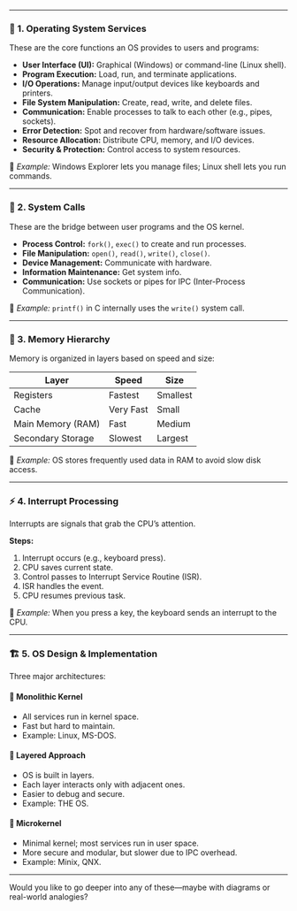 
---

### 🧠 1. Operating System Services

These are the core functions an OS provides to users and programs:

- **User Interface (UI):** Graphical (Windows) or command-line (Linux shell).
- **Program Execution:** Load, run, and terminate applications.
- **I/O Operations:** Manage input/output devices like keyboards and printers.
- **File System Manipulation:** Create, read, write, and delete files.
- **Communication:** Enable processes to talk to each other (e.g., pipes, sockets).
- **Error Detection:** Spot and recover from hardware/software issues.
- **Resource Allocation:** Distribute CPU, memory, and I/O devices.
- **Security & Protection:** Control access to system resources.

🧪 _Example:_ Windows Explorer lets you manage files; Linux shell lets you run commands.

---

### 🧩 2. System Calls

These are the bridge between user programs and the OS kernel.

- **Process Control:** `fork()`, `exec()` to create and run processes.
- **File Manipulation:** `open()`, `read()`, `write()`, `close()`.
- **Device Management:** Communicate with hardware.
- **Information Maintenance:** Get system info.
- **Communication:** Use sockets or pipes for IPC (Inter-Process Communication).

🧪 _Example:_ `printf()` in C internally uses the `write()` system call.

---

### 🧱 3. Memory Hierarchy

Memory is organized in layers based on speed and size:

|Layer|Speed|Size|
|---|---|---|
|Registers|Fastest|Smallest|
|Cache|Very Fast|Small|
|Main Memory (RAM)|Fast|Medium|
|Secondary Storage|Slowest|Largest|

🧪 _Example:_ OS stores frequently used data in RAM to avoid slow disk access.

---

### ⚡ 4. Interrupt Processing

Interrupts are signals that grab the CPU’s attention.

**Steps:**

1. Interrupt occurs (e.g., keyboard press).
2. CPU saves current state.
3. Control passes to Interrupt Service Routine (ISR).
4. ISR handles the event.
5. CPU resumes previous task.

🧪 _Example:_ When you press a key, the keyboard sends an interrupt to the CPU.

---

### 🏗️ 5. OS Design & Implementation

Three major architectures:

#### 🔹 Monolithic Kernel

- All services run in kernel space.
- Fast but hard to maintain.
- Example: Linux, MS-DOS.

#### 🔹 Layered Approach

- OS is built in layers.
- Each layer interacts only with adjacent ones.
- Easier to debug and secure.
- Example: THE OS.

#### 🔹 Microkernel

- Minimal kernel; most services run in user space.
- More secure and modular, but slower due to IPC overhead.
- Example: Minix, QNX.

---

Would you like to go deeper into any of these—maybe with diagrams or real-world analogies?